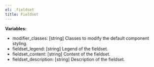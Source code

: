 ```yaml
---
el: .fieldset
title: Fieldset
---
```


__Variables:__
* modifier_classes: [string] Classes to modify the default component styling.
* fieldset_legend: [string] Legend of the fieldset.
* fieldset_content: [string] Content of the fieldset.
* fieldset_description: [string] Description of the fieldset.
